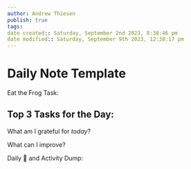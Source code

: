 ```yaml
---
author: Andrew Thiesen
publish: true 
tags:
date created:: Saturday, September 2nd 2023, 8:38:46 pm
date modified:: Saturday, September 9th 2023, 12:38:17 pm
---
```

# Daily Note Template

Eat the Frog Task:

Top 3 Tasks for the Day:
- 
  

What am I grateful for *today*?

What can I improve?

Daily 🧠 and Activity Dump:
